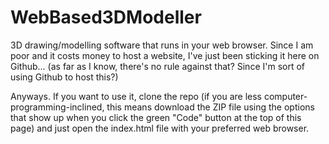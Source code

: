 # WebBased3DModeller
3D drawing/modelling software that runs in your web browser. Since I am poor and it costs money to host a website, I've just been sticking it here on Github... (as far as I know, there's no rule against that? Since I'm sort of using Github to host this?)

Anyways. If you want to use it, clone the repo (if you are less computer-programming-inclined, this means download the ZIP file using the options that show up when you click the green "Code" button at the top of this page) and just open the index.html file with your preferred web browser.
